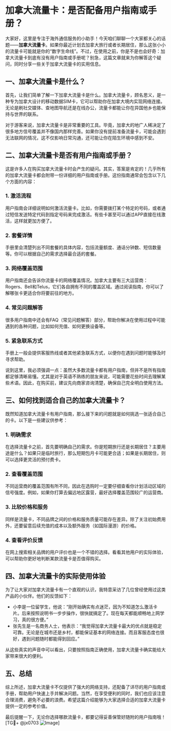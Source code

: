 # 加拿大流量卡：是否配备用户指南或手册？

大家好，这里是专注于海外通信服务的小助手！今天咱们聊聊一个大家都关心的话题——**加拿大流量卡**。如果你最近计划去加拿大旅行或者长期居住，那么这张小小的流量卡可能就是你的“数字生命线”。不过，在使用之前，你是不是也会好奇：加拿大流量卡到底有没有用户指南或手册呢？别急，这篇文章就来为你解答这个疑问，同时分享一些关于加拿大流量卡的实用信息。

## 一、加拿大流量卡是什么？

首先，让我们简单了解一下加拿大流量卡是什么。加拿大流量卡，顾名思义，是一种专为加拿大设计的移动数据SIM卡，它可以帮助你在加拿大境内实现网络连接。无论是刷社交媒体、查地图导航还是在线办公，流量卡都能让你在异国他乡也能保持与世界的联系。

对于游客来说，加拿大流量卡是非常重要的工具。毕竟，加拿大的地广人稀决定了很多地方信号覆盖并不像国内那样完善。如果你没有提前准备流量卡，可能会遇到无法联网的情况，这不仅影响日常沟通，还可能让你在陌生环境中感到不安。

## 二、加拿大流量卡是否有用户指南或手册？

这是许多人在购买加拿大流量卡时会产生的疑问。其实，答案是肯定的！几乎所有的加拿大流量卡都会附带一份详细的用户指南或手册。这份指南通常会包含以下几个方面的内容：

### 1. **激活流程**
   用户指南会详细说明如何激活流量卡。比如，你需要拨打某个特定的号码，或者通过短信发送特定代码到指定号码来完成激活。有些卡甚至可以通过APP直接在线激活，这样就更加方便了。

### 2. **套餐详情**
   手册里会清楚列出不同套餐的具体内容，包括流量额度、通话分钟数、短信数量等。你可以根据自己的需求选择最合适的套餐。

### 3. **网络覆盖范围**
   用户指南还会告诉你流量卡的网络覆盖情况。加拿大主要有三大运营商：Rogers、Bell和Telus，它们各自拥有不同的覆盖区域。通过阅读指南，你可以了解哪张卡更适合你将要前往的地方。

### 4. **常见问题解答**
   很多用户指南中还会有FAQ（常见问题解答）部分，帮助你解决在使用过程中可能遇到的各种问题，比如如何充值、如何更换设备等。

### 5. **紧急联系方式**
   手册上一般会提供客服热线或者其他紧急联系方式，以便你在遇到问题时能够及时寻求帮助。

说到这里，我必须强调一点：虽然大多数流量卡都有用户指南，但并不是所有指南都足够清晰易懂。尤其是对于英语不熟练的朋友来说，可能需要花些时间去理解某些术语。因此，在购买前，建议先向商家咨询清楚，确保自己完全明白使用方法。

## 三、如何找到适合自己的加拿大流量卡？

既然知道加拿大流量卡有用户指南，那么接下来的问题就是如何挑选一张适合自己的卡。以下是一些建议供参考：

### 1. **明确需求**
   在选择流量卡之前，首先要明确自己的需求。你是短期旅行还是长期居住？主要用途是什么？如果只是临时旅行，那么短期包月卡可能更合适；如果是长期居住，则可以选择更灵活的预付费卡。

### 2. **查看覆盖范围**
   不同运营商的覆盖范围有所不同，因此在选购时一定要仔细查看你计划活动区域的信号强度。例如，如果你打算去偏远地区露营，最好选择覆盖范围较广的运营商。

### 3. **比较价格和服务**
   同样是流量卡，不同品牌之间的价格和服务质量可能存在差异。除了关注初始费用外，还要留意后续充值的成本以及额外服务（如国际漫游）的价格。

### 4. **查看评价反馈**
   在网上搜索相关品牌的用户评价也是一个不错的选择。看看其他用户的实际体验，可以帮助你更好地判断某款流量卡是否值得购买。

## 四、加拿大流量卡的实际使用体验

为了让大家对加拿大流量卡有一个直观的认识，我特意采访了几位曾经使用过这类产品的小伙伴。他们的反馈如下：

- 小李是一位留学生，他说：“刚开始确实有点迷茫，因为不知道怎么激活卡片。后来按照说明书一步步操作，很快就搞定了。现在每天都能顺畅地上网学习，真的很方便。”
- 张先生是一名商务人士，他表示：“我觉得加拿大流量卡最大的优点就是稳定可靠。无论是在城市还是乡村，都能保证基本的网络连接。而且客服态度也很好，遇到问题随时都能得到回应。”

从这些真实的声音中可以看出，只要按照指南正确使用，加拿大流量卡确实能给大家带来很大的便利。

## 五、总结

综上所述，加拿大流量卡不仅提供了强大的网络支持，还配备了详尽的用户指南或手册，帮助用户快速上手并解决问题。当然，在享受便利的同时，我们也应该注意合理消费，避免不必要的浪费。希望这篇介绍能够为大家选择合适的加拿大流量卡提供一定的参考价值。

最后提醒一下，无论你选择哪款流量卡，都要记得妥善保管好随附的用户指南哦！[TG💪+ @jx0703 ![Image](https://github.com/user-attachments/assets/dbca1d08-cadb-493c-b0ec-ad6f7a83f270)]